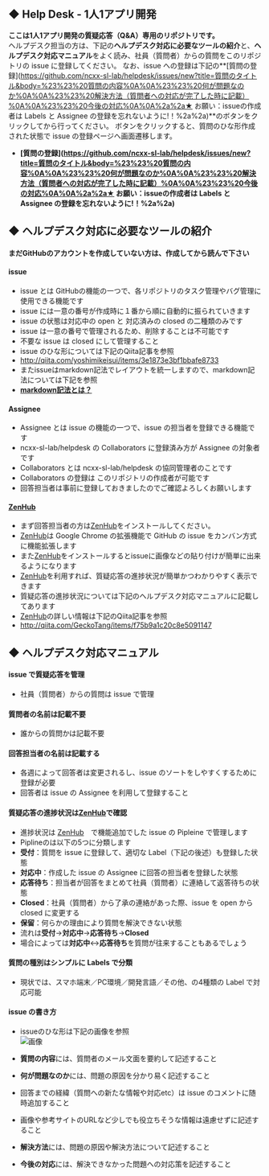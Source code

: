 ## ◆ Help Desk - 1人1アプリ開発
**ここは1人1アプリ開発の質疑応答（Q&amp;A）専用のリポジトリです。**  
ヘルプデスク担当の方は、下記の**ヘルプデスク対応に必要なツールの紹介**と、**ヘルプデスク対応マニュアル**をよく読み、社員（質問者）からの質問をこのリポジトリの issue に登録してください。
なお、issue への登録は下記の**[質問の登録](https://github.com/ncxx-sl-lab/helpdesk/issues/new?title=質問のタイトル&body=%23%23%20質問の内容%0A%0A%23%23%20何が問題なのか%0A%0A%23%23%20解決方法（質問者への対応が完了した時に記載）%0A%0A%23%23%20今後の対応%0A%0A%2a%2a★ お願い：issueの作成者は Labels と Assignee の登録を忘れないように!！%2a%2a)**のボタンをクリックしてから行ってください。
ボタンをクリックすると、質問のひな形作成された状態で issue の登録ページへ画面遷移します。

- **[質問の登録](https://github.com/ncxx-sl-lab/helpdesk/issues/new?title=質問のタイトル&body=%23%23%20質問の内容%0A%0A%23%23%20何が問題なのか%0A%0A%23%23%20解決方法（質問者への対応が完了した時に記載）%0A%0A%23%23%20今後の対応%0A%0A%2a%2a★ お願い：issueの作成者は Labels と Assignee の登録を忘れないように!！%2a%2a)**


## ◆ ヘルプデスク対応に必要なツールの紹介

#### まだGitHubのアカウントを作成していない方は、作成してから読んで下さい

#### issue
- issue とは GitHubの機能の一つで、各リポジトリのタスク管理やバグ管理に使用できる機能です
- issue には一意の番号が作成時に１番から順に自動的に振られていきます
- issue の状態は対応中の open と 対応済みの closed の二種類のみです
- issue は一意の番号で管理されるため、削除することは不可能です
- 不要な issue は closed にして管理すること
- issue のひな形については下記のQiita記事を参照 
 - http://qiita.com/yoshimikeisui/items/3e1873e3bf1bbafe8733
- またissueはmarkdown記法でレイアウトを統一しますので、markdown記法については下記を参照
 - [**markdown記法とは？**](https://github.com/ncxx-sl-lab/members/wiki/.md%E3%83%95%E3%82%A1%E3%82%A4%E3%83%AB%E3%81%AE%E6%9B%B8%E3%81%8D%E6%96%B9) 


#### Assignee
 - Assignee とは issue の機能の一つで、issue の担当者を登録できる機能です
 - ncxx-sl-lab/helpdesk の Collaborators に登録済み方が Assignee の対象者です 
 - Collaborators とは ncxx-sl-lab/helpdesk の協同管理者のことです
 - Collaborators の登録は このリポジトリの作成者が可能です
 - 回答担当者は事前に登録しておきましたのでご確認よろしくお願いします

#### [ZenHub](https://www.zenhub.io/)
- まず回答担当者の方は[ZenHub](https://www.zenhub.io/)をインストールしてください。
- [ZenHub](https://www.zenhub.io/)は Google Chrome の拡張機能で GitHub の issue をカンバン方式に機能拡張します
- また[ZenHub](https://www.zenhub.io/)をインストールするとissueに画像などの貼り付けが簡単に出来るようになります
- [ZenHub](https://www.zenhub.io/)を利用すれば、質疑応答の進捗状況が簡単かつわかりやすく表示できます
- 質疑応答の進捗状況については下記のヘルプデスク対応マニュアルに記載してあります
- [ZenHub](https://www.zenhub.io/)の詳しい情報は下記のQiita記事を参照
 - http://qiita.com/GeckoTang/items/f75b9a1c20c8e5091147 

## ◆ ヘルプデスク対応マニュアル
#### issue で質疑応答を管理
- 社員（質問者）からの質問は issue で管理 

#### 質問者の名前は記載不要
- 誰からの質問かは記載不要

#### 回答担当者の名前は記載する
- 各週によって回答者は変更されるし、issue のソートをしやすくするために登録が必要
- 回答者は issue の Assignee を利用して登録すること

#### 質疑応答の進捗状況は[ZenHub](https://www.zenhub.io/)で確認
- 進捗状況は [ZenHub](https://www.zenhub.io/)　で機能追加でした issue の Pipleine で管理します
- Piplineのは以下の5つに分類します
- **受付**：質問を issue に登録して、適切な Label（下記の後述）も登録した状態
- **対応中**：作成した issue の Assignee に回答の担当者を登録した状態
- **応答待ち**：担当者が回答をまとめて社員（質問者）に連絡して返答待ちの状態
- **Closed**：社員（質問者）から了承の連絡があった際、issue を open から closed に変更する
- **保留**：何らかの理由により質問を解決できない状態
- 流れは**受付**→**対応中**→**応答待ち**→**Closed**
- 場合によっては**対応中**↔**応答待ち**を質問が往来することもあるでしょう

#### 質問の種別はシンプルに Labels で分類
- 現状では、スマホ端末／PC環境／開発言語／その他、の4種類の Label で対応可能

#### issue の書き方
- issueのひな形は下記の画像を参照  
![画像](http://keepingblog.net/github_images/helpdesk/issue_fmt.png)

- **質問の内容**には、質問者のメール文面を要約して記述すること
- **何が問題なのか**には、問題の原因を分かり易く記述すること
- 回答までの経緯（質問への新たな情報や対応etc）は issue のコメントに随時追加すること
- 画像や参考サイトのURLなど少しでも役立ちそうな情報は遠慮せずに記述すること
- **解決方法**には、問題の原因や解決方法について記述すること
- **今後の対応**には、解決できなかった問題への対応策を記述すること
